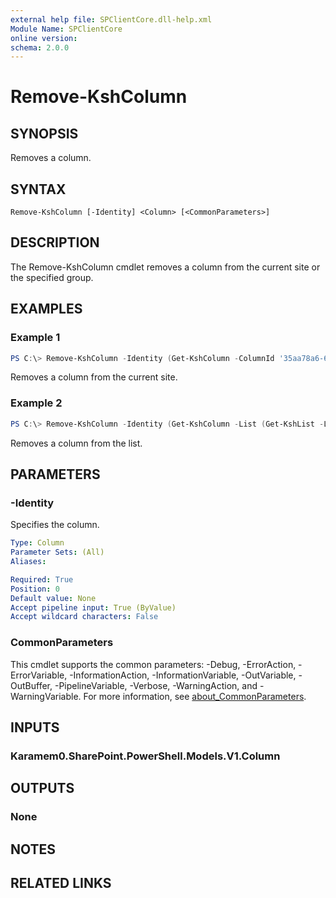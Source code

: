 ```yaml
---
external help file: SPClientCore.dll-help.xml
Module Name: SPClientCore
online version:
schema: 2.0.0
---
```


# Remove-KshColumn

## SYNOPSIS
Removes a column.

## SYNTAX

```
Remove-KshColumn [-Identity] <Column> [<CommonParameters>]
```

## DESCRIPTION
The Remove-KshColumn cmdlet removes a column from the current site or the specified group.

## EXAMPLES

### Example 1
```powershell
PS C:\> Remove-KshColumn -Identity (Get-KshColumn -ColumnId '35aa78a6-66d7-472c-ab6b-d534193842af')
```

Removes a column from the current site.

### Example 2
```powershell
PS C:\> Remove-KshColumn -Identity (Get-KshColumn -List (Get-KshList -ListTitle 'Announcements') -ColumnId '35aa78a6-66d7-472c-ab6b-d534193842af')
```

Removes a column from the list.

## PARAMETERS

### -Identity
Specifies the column.

```yaml
Type: Column
Parameter Sets: (All)
Aliases:

Required: True
Position: 0
Default value: None
Accept pipeline input: True (ByValue)
Accept wildcard characters: False
```

### CommonParameters
This cmdlet supports the common parameters: -Debug, -ErrorAction, -ErrorVariable, -InformationAction, -InformationVariable, -OutVariable, -OutBuffer, -PipelineVariable, -Verbose, -WarningAction, and -WarningVariable. For more information, see [about_CommonParameters](http://go.microsoft.com/fwlink/?LinkID=113216).

## INPUTS

### Karamem0.SharePoint.PowerShell.Models.V1.Column

## OUTPUTS

### None

## NOTES

## RELATED LINKS
